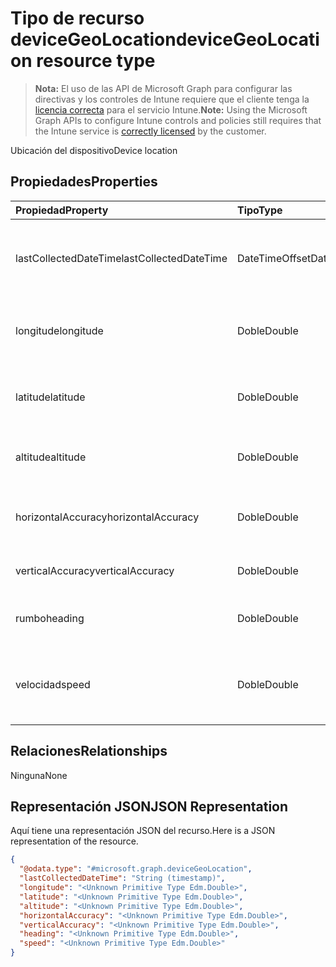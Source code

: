 # <a name="devicegeolocation-resource-type"></a><span data-ttu-id="f6239-101">Tipo de recurso deviceGeoLocation</span><span class="sxs-lookup"><span data-stu-id="f6239-101">deviceGeoLocation resource type</span></span>

> <span data-ttu-id="f6239-102">**Nota:** El uso de las API de Microsoft Graph para configurar las directivas y los controles de Intune requiere que el cliente tenga la [licencia correcta](https://go.microsoft.com/fwlink/?linkid=839381) para el servicio Intune.</span><span class="sxs-lookup"><span data-stu-id="f6239-102">**Note:** Using the Microsoft Graph APIs to configure Intune controls and policies still requires that the Intune service is [correctly licensed](https://go.microsoft.com/fwlink/?linkid=839381) by the customer.</span></span>

<span data-ttu-id="f6239-103">Ubicación del dispositivo</span><span class="sxs-lookup"><span data-stu-id="f6239-103">Device location</span></span>
## <a name="properties"></a><span data-ttu-id="f6239-104">Propiedades</span><span class="sxs-lookup"><span data-stu-id="f6239-104">Properties</span></span>
|<span data-ttu-id="f6239-105">Propiedad</span><span class="sxs-lookup"><span data-stu-id="f6239-105">Property</span></span>|<span data-ttu-id="f6239-106">Tipo</span><span class="sxs-lookup"><span data-stu-id="f6239-106">Type</span></span>|<span data-ttu-id="f6239-107">Descripción</span><span class="sxs-lookup"><span data-stu-id="f6239-107">Description</span></span>|
|:---|:---|:---|
|<span data-ttu-id="f6239-108">lastCollectedDateTime</span><span class="sxs-lookup"><span data-stu-id="f6239-108">lastCollectedDateTime</span></span>|<span data-ttu-id="f6239-109">DateTimeOffset</span><span class="sxs-lookup"><span data-stu-id="f6239-109">DateTimeOffset</span></span>|<span data-ttu-id="f6239-110">Hora en la que se registró la ubicación, con respecto a UTC</span><span class="sxs-lookup"><span data-stu-id="f6239-110">Time at which location was recorded, relative to UTC</span></span>|
|<span data-ttu-id="f6239-111">longitude</span><span class="sxs-lookup"><span data-stu-id="f6239-111">longitude</span></span>|<span data-ttu-id="f6239-112">Doble</span><span class="sxs-lookup"><span data-stu-id="f6239-112">Double</span></span>|<span data-ttu-id="f6239-113">Coordenadas de longitud de la ubicación del dispositivo</span><span class="sxs-lookup"><span data-stu-id="f6239-113">Longitude coordinate of the device's location</span></span>|
|<span data-ttu-id="f6239-114">latitude</span><span class="sxs-lookup"><span data-stu-id="f6239-114">latitude</span></span>|<span data-ttu-id="f6239-115">Doble</span><span class="sxs-lookup"><span data-stu-id="f6239-115">Double</span></span>|<span data-ttu-id="f6239-116">Coordenadas de latitud de la ubicación del dispositivo</span><span class="sxs-lookup"><span data-stu-id="f6239-116">Latitude coordinate of the device's location</span></span>|
|<span data-ttu-id="f6239-117">altitude</span><span class="sxs-lookup"><span data-stu-id="f6239-117">altitude</span></span>|<span data-ttu-id="f6239-118">Doble</span><span class="sxs-lookup"><span data-stu-id="f6239-118">Double</span></span>|<span data-ttu-id="f6239-119">Altitud, en metros por encima del nivel del mar</span><span class="sxs-lookup"><span data-stu-id="f6239-119">Altitude, given in meters above sea level</span></span>|
|<span data-ttu-id="f6239-120">horizontalAccuracy</span><span class="sxs-lookup"><span data-stu-id="f6239-120">horizontalAccuracy</span></span>|<span data-ttu-id="f6239-121">Doble</span><span class="sxs-lookup"><span data-stu-id="f6239-121">Double</span></span>|<span data-ttu-id="f6239-122">Precisión de longitud y latitud en metros</span><span class="sxs-lookup"><span data-stu-id="f6239-122">Accuracy of longitude and latitude in meters</span></span>|
|<span data-ttu-id="f6239-123">verticalAccuracy</span><span class="sxs-lookup"><span data-stu-id="f6239-123">verticalAccuracy</span></span>|<span data-ttu-id="f6239-124">Doble</span><span class="sxs-lookup"><span data-stu-id="f6239-124">Double</span></span>|<span data-ttu-id="f6239-125">Precisión de altitud en metros</span><span class="sxs-lookup"><span data-stu-id="f6239-125">Accuracy of altitude in meters</span></span>|
|<span data-ttu-id="f6239-126">rumbo</span><span class="sxs-lookup"><span data-stu-id="f6239-126">heading</span></span>|<span data-ttu-id="f6239-127">Doble</span><span class="sxs-lookup"><span data-stu-id="f6239-127">Double</span></span>|<span data-ttu-id="f6239-128">Rumbo en grados desde el norte geográfico</span><span class="sxs-lookup"><span data-stu-id="f6239-128">Heading in degrees from true north</span></span>|
|<span data-ttu-id="f6239-129">velocidad</span><span class="sxs-lookup"><span data-stu-id="f6239-129">speed</span></span>|<span data-ttu-id="f6239-130">Doble</span><span class="sxs-lookup"><span data-stu-id="f6239-130">Double</span></span>|<span data-ttu-id="f6239-131">La velocidad a la que se desplaza el dispositivo en metros por segundo</span><span class="sxs-lookup"><span data-stu-id="f6239-131">Speed the device is traveling in meters per second</span></span>|

## <a name="relationships"></a><span data-ttu-id="f6239-132">Relaciones</span><span class="sxs-lookup"><span data-stu-id="f6239-132">Relationships</span></span>
<span data-ttu-id="f6239-133">Ninguna</span><span class="sxs-lookup"><span data-stu-id="f6239-133">None</span></span>
## <a name="json-representation"></a><span data-ttu-id="f6239-134">Representación JSON</span><span class="sxs-lookup"><span data-stu-id="f6239-134">JSON Representation</span></span>
<span data-ttu-id="f6239-135">Aquí tiene una representación JSON del recurso.</span><span class="sxs-lookup"><span data-stu-id="f6239-135">Here is a JSON representation of the resource.</span></span>
<!-- {
  "blockType": "resource",
  "@odata.type": "microsoft.graph.deviceGeoLocation"
}
-->
``` json
{
  "@odata.type": "#microsoft.graph.deviceGeoLocation",
  "lastCollectedDateTime": "String (timestamp)",
  "longitude": "<Unknown Primitive Type Edm.Double>",
  "latitude": "<Unknown Primitive Type Edm.Double>",
  "altitude": "<Unknown Primitive Type Edm.Double>",
  "horizontalAccuracy": "<Unknown Primitive Type Edm.Double>",
  "verticalAccuracy": "<Unknown Primitive Type Edm.Double>",
  "heading": "<Unknown Primitive Type Edm.Double>",
  "speed": "<Unknown Primitive Type Edm.Double>"
}
```



